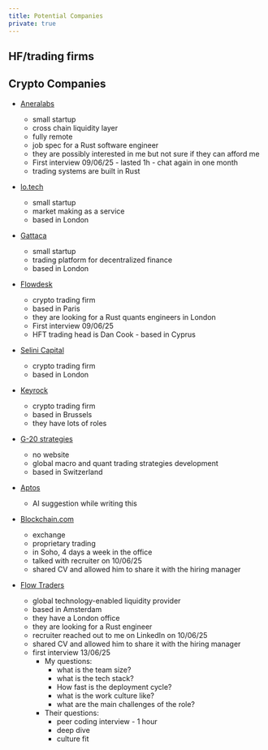 ```yaml
---
title: Potential Companies
private: true
---
```



## HF/trading firms


## Crypto Companies

* [Aneralabs](https://aneralabs.xyz/)
  * small startup
  * cross chain liquidity layer
  * fully remote
  * job spec for a Rust software engineer
  * they are possibly interested in me but not sure if they can afford me
  * First interview 09/06/25 - lasted 1h - chat again in one month
  * trading systems are built in Rust

* [lo.tech](https://lo.tech/)
  * small startup
  * market making as a service
  * based in London

* [Gattaca](https://www.gattaca.com/)
  * small startup
  * trading platform for decentralized finance
  * based in London

* [Flowdesk](https://www.flowdesk.co/)
  * crypto trading firm
  * based in Paris
  * they are looking for a Rust quants engineers in London
  * First interview 09/06/25
  * HFT trading head is Dan Cook - based in Cyprus

* [Selini Capital](https://www.selinicapital.com/)
  * crypto trading firm
  * based in London

* [Keyrock](https://www.keyrock.eu/)
  * crypto trading firm
  * based in Brussels
  * they have lots of roles

* [G-20 strategies](https://www.linkedin.com/company/g-20-strategies-ag/)
  * no website
  * global macro and quant trading strategies development
  * based in Switzerland

* [Aptos](https://aptoslabs.com/)
  * AI suggestion while writing this

* [Blockchain.com](https://www.blockchain.com/)
  * exchange
  * proprietary trading
  * in Soho, 4 days a week in the office
  * talked with recruiter on 10/06/25
  * shared CV and allowed him to share it with the hiring manager

* [Flow Traders](https://www.flowtraders.com/)
  * global technology-enabled liquidity provider
  * based in Amsterdam
  * they have a London office
  * they are looking for a Rust engineer
  * recruiter reached out to me on LinkedIn on 10/06/25
  * shared CV and allowed him to share it with the hiring manager
  * first interview 13/06/25
    * My questions:
      * what is the team size?
      * what is the tech stack?
      * How fast is the deployment cycle?
      * what is the work culture like?
      * what are the main challenges of the role?
    * Their questions:
      * peer coding interview - 1 hour
      * deep dive
      * culture fit
